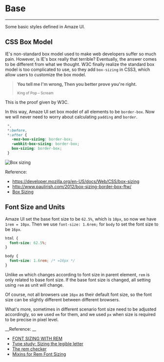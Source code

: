 # Base
---

Some basic styles defined in Amaze UI.

## CSS Box Model

IE's non-standard box model used to make web developers suffer so much pain. However, is IE's box really that terrible? Eventually, the answer comes to be different from what we thought. W3C finally realize the standard box model is too complicated to use, so they add `box-sizing` in CSS3, which allow users to customize the box model.

> __You tell me I'm wrong, Then you better prove you're right.__
>
> <small>King of Pop – Scream</small>

This is the proof given by W3C.

In this way, Amaze UI set box model of all elements to be `border-box`. Now we will never need to worry about calculating `padding` and `border`.

```css
 *,
 *:before,
 *:after {
   -moz-box-sizing: border-box;
   -webkit-box-sizing: border-box;
   box-sizing: border-box;
 }
```

![Box sizing](/i/docs/box-sizing.png)

Reference: 

- https://developer.mozilla.org/en-US/docs/Web/CSS/box-sizing
- http://www.paulirish.com/2012/box-sizing-border-box-ftw/
- [Box Sizing](http://css-tricks.com/box-sizing/)


## Font Size and Units

Amaze UI set the base font size to be `62.5%`, which is `10px`, so now we have `1rem = 10px`. Then we use `font-size: 1.6rem;` for `body` to set the font size to be `16px`.

```css
html {
  font-size: 62.5%;
}

body {
  font-size: 1.6rem; /* =16px */
}
```

Unlike `em` which changes according to font size in parent element, `rem` is only related to base font size. If the base font size is changed, all setting using `rem` as unit will change.

Of course, not all browsers use `16px` as their default font size, so the font size can be slightly different between different browsers.

What's more, sometimes in different scenario font size need to be adjusted accordingly, so we used `em` for them, and we used `px` when size is required to be precise in pixel level.

__Reference: __

- [FONT SIZING WITH REM](http://snook.ca/archives/html_and_css/font-size-with-rem)
- [Type study: Sizing the legible letter](http://blog.typekit.com/2011/11/09/type-study-sizing-the-legible-letter/)
- [The rem checker](https://offroadcode.com/prototypes/rem-calculator/)
- [Mixins for Rem Font Sizing](http://css-tricks.com/snippets/css/less-mixin-for-rem-font-sizing/)

